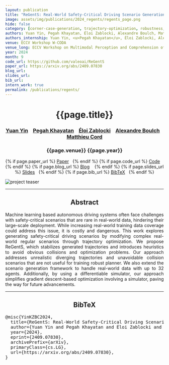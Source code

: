 ```yaml
---
layout: publication
title: "ReGentS: Real-World Safety-Critical Driving Scenario Generation Made Stable"
image: assets/img/publications/2024_regents/regents_page.png
hide: false
category: [corner-case-generation, trajectory-optimization, robustness, planning, reliability]
authors: Yuan Yin, Pegah Khayatan, Éloi Zablocki, Alexandre Boulch, Matthieu Cord
authors_internship: Yuan Yin, <u>Pegah Khayatan</u>, Éloi Zablocki, Alexandre Boulch, Matthieu Cord
venue: ECCV Workshop W-CODA
venue_long: ECCV Workshop on Multimodal Perception and Comprehension of Corner Cases in Autonomous Driving (W-CODA)
year: 2024
month: 9
code_url: https://github.com/valeoai/ReGentS
paper_url: https://arxiv.org/abs/2409.07830
blog_url: 
slides_url: 
bib_url: 
intern_work: true
permalink: /publications/regents/
---
```


<h1 align="center"> {{page.title}} </h1>
<!-- Simple call of authors -->
<!-- <h3 align="center"> {{page.authors}} </h3> -->
<!-- Alternatively you can add links to author pages -->
<h3 align="center"> <a href="https://yuan-yin.github.io/">Yuan Yin</a> &nbsp;&nbsp; <a href="https://pegah-kh.github.io/">Pegah Khayatan</a> &nbsp;&nbsp; <a href="https://eloiz.github.io">Éloi Zablocki</a> &nbsp;&nbsp; <a href="https://www.boulch.eu/">Alexandre Boulch</a> &nbsp;&nbsp; <a href="https://cord.isir.upmc.fr/">Matthieu Cord</a> </h3>


<h3 align="center"> {{page.venue}} {{page.year}} </h3>

<div align="center">
  <p>
    {% if page.paper_url %}
    <a href="{{ page.paper_url }}"><i class="far fa-file-pdf"></i> Paper</a>&nbsp;&nbsp;
    {% endif %}
    {% if page.code_url %}
    <a href="{{ page.code_url }}"><i class="fab fa-github"></i> Code</a> &nbsp;&nbsp;
    {% endif %}
    {% if page.blog_url %}
    <a href="{{ page.blog_url }}"><i class="fab fa-blogger"></i> Blog</a> &nbsp;&nbsp;
    {% endif %}
    {% if page.slides_url %}
    <a href="{{ page.slides_url }}"><i class="far fa-file-pdf"></i> Slides</a>&nbsp;&nbsp;
    {% endif %}
    {% if page.bib_url %}
    <a href="{{ page.bib_url}}"><i class="far fa-file-alt"></i> BibTeX</a>&nbsp;&nbsp;
    {% endif %}
  </p>
</div>

<div class="publication-teaser">
    <img src="../../{{ page.image }}" alt="project teaser"/>
</div>

<hr>

<h2 align="center">Abstract</h2>

<p align="justify"> Machine learning based autonomous driving systems often face challenges with safety-critical scenarios that are rare in real-world data, hindering their large-scale deployment. While increasing real-world training data coverage could address this issue, it is costly and dangerous. This work explores generating safety-critical driving scenarios by modifying complex real-world regular scenarios through trajectory optimization. We propose ReGentS, which stabilizes generated trajectories and introduces heuristics to avoid obvious collisions and optimization problems. Our approach addresses unrealistic diverging trajectories and unavoidable collision scenarios that are not useful for training robust planner. We also extend the scenario generation framework to handle real-world data with up to 32 agents. Additionally, by using a differentiable simulator, our approach simplifies gradient descent-based optimization involving a simulator, paving the way for future advancements. </p>

<hr>

<h2  align="center">BibTeX</h2>
<left>
  <pre class="bibtex-box">
@misc{YinKZBC2024,
  title={ReGentS: Real-World Safety-Critical Driving Scenario Generation Made Stable}, 
  author={Yuan Yin and Pegah Khayatan and Éloi Zablocki and Alexandre Boulch and Matthieu Cord},
  year={2024},
  eprint={2409.07830},
  archivePrefix={arXiv},
  primaryClass={cs.LG},
  url={https://arxiv.org/abs/2409.07830}, 
}
  </pre>
</left>

<br>
